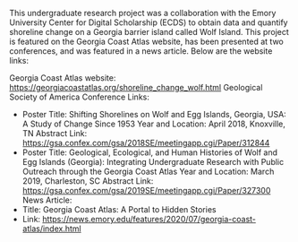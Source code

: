 This undergraduate research project was a collaboration with the Emory University Center for Digital Scholarship (ECDS) to obtain
data and quantify shoreline change on a Georgia barrier island called Wolf Island.  This project is featured on the Georgia
Coast Atlas website, has been presented at two conferences, and was featured in a news article.  Below are the website links:

Georgia Coast Atlas website: https://georgiacoastatlas.org/shoreline_change_wolf.html
Geological Society of America Conference Links: 
  - Poster Title: Shifting Shorelines on Wolf and Egg Islands, Georgia, USA: A Study of Change Since 1953
    Year and Location: April 2018, Knoxville, TN
    Abstract Link: https://gsa.confex.com/gsa/2018SE/meetingapp.cgi/Paper/312844
  - Poster Title: Geological, Ecological, and Human Histories of Wolf and Egg Islands (Georgia): Integrating Undergraduate Research with
                  Public Outreach through the Georgia Coast Atlas
    Year and Location: March 2019, Charleston, SC
    Abstract Link: https://gsa.confex.com/gsa/2019SE/meetingapp.cgi/Paper/327300
News Article:
  - Title: Georgia Coast Atlas: A Portal to Hidden Stories
  - Link: https://news.emory.edu/features/2020/07/georgia-coast-atlas/index.html
      
